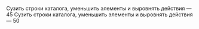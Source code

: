 Сузить строки каталога, уменьшить элементы и выровнять действия — 45
Сузить строки каталога, уменьшить элементы и выровнять действия — 50
